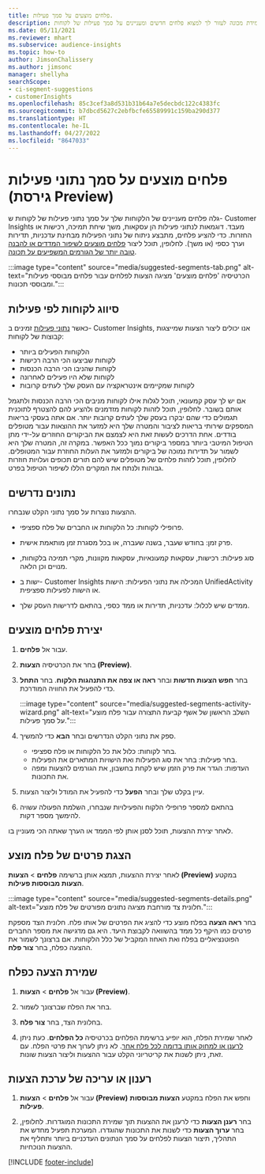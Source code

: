 ```yaml
---
title: פלחים מוצעים על סמך פעילות.
description: אפשר ללמידת מכונה לעזור לך למצוא פלחים חדשים ומעניינים על סמך פעילות של לקוחות.
ms.date: 05/11/2021
ms.reviewer: mhart
ms.subservice: audience-insights
ms.topic: how-to
author: JimsonChalissery
ms.author: jimsonc
manager: shellyha
searchScope:
- ci-segment-suggestions
- customerInsights
ms.openlocfilehash: 85c3cef3a8d531b31b64a7e5decbdc122c4383fc
ms.sourcegitcommit: b7dbcd5627c2ebfbcfe65589991c159ba290d377
ms.translationtype: HT
ms.contentlocale: he-IL
ms.lasthandoff: 04/27/2022
ms.locfileid: "8647033"
---
```

# <a name="suggested-segments-based-on-activity-data-preview"></a>פלחים מוצעים על סמך נתוני פעילות (גירסת Preview)

גלה פלחים מעניינים של הלקוחות שלך על סמך נתוני פעילות של לקוחות ש- Customer Insights מעבד. דוגמאות לנתוני פעילות הן עסקאות, משך שיחת תמיכה, רכישות או החזרות. כדי להציע פלחים, מתבצע ניתוח של נתוני הפעילות מבחינת עדכניות, תדירות וערך כספי (או משך). לחלופין, תוכל ליצור [פלחים מוצעים לשיפור המדדים או להבנה טובה יותר של הגורמים המשפיעים על תכונה](suggested-segments.md).

:::image type="content" source="media/suggested-segments-tab.png" alt-text="הכרטיסיה 'פלחים מוצעים' מציגה הצעות לפלחים עבור פלחים מבוססי פעילות ומבוססי תכונות.":::

## <a name="categorize-customers-by-activity"></a>סיווג לקוחות לפי פעילות

כאשר [נתוני פעילות](activities.md) זמינים ב- Customer Insights, אנו יכולים ליצור הצעות שמייצגות קבוצות של לקוחות:

- הלקוחות הפעילים ביותר 
- לקוחות שביצעו הכי הרבה רכישות 
- לקוחות שהניבו הכי הרבה הכנסות 
- לקוחות שלא היו פעילים לאחרונה 
- לקוחות שמקיימים אינטראקציה עם העסק שלך לעתים קרובות  

אם יש לך עסק קמעונאי, תוכל לגלות אילו לקוחות מניבים הכי הרבה הכנסות ולתגמל אותם בשובר. לחלופין, תוכל לזהות לקוחות מזדמנים ולהציע להם להצטרף לתוכנית תגמולים כדי שהם יבקרו בעסק שלך לעתים קרובות יותר.
אם אתה בעסקי בריאות המספקים שירותי בריאות לציבור והמטרה שלך היא למזער את ההוצאות עבור מטופלים בודדים. אחת הדרכים לעשות זאת היא לצמצם את הביקורים החוזרים על-ידי מתן הטיפול המיטבי ביותר במספר ביקורים נמוך ככל האפשר. במקרה זה, המטרה שלך היא לשמור על תדירות נמוכה של ביקורים ולמזער את העלות החוזרת עבור המטופלים. לחלופין, תוכל לזהות פלחים של מטופלים שיש להם תורים תכופים ועלויות חוזרות גבוהות ולנתח את המקרים הללו לשיפור הטיפול בפרט. 

## <a name="required-data"></a>נתונים נדרשים

ההצעות נוצרות על סמך נתוני הקלט שנבחרו. 

- פרופילי לקוחות: כל הלקוחות או החברים של פלח ספציפי. 

- פרק זמן: בחודש שעבר, בשנה שעברה, או בכל מסגרת זמן מותאמת אישית.

- סוג פעילות: רכישות, עסקאות קמעונאיות, עסקאות מקוונות, מקרי תמיכה בלקוחות, מנויים וכן הלאה.  

- ישות ב- Customer Insights המכילה את נתוני הפעילות: הישות UnifiedActivity או הישות לפעילות ספציפית. 

- ממדים שיש לכלול: עדכניות, תדירות או ממד כספי, בהתאם לדרישות העסק שלך.

## <a name="generate-suggested-segments"></a>יצירת פלחים מוצעים

1. עבור אל **פלחים**.

1. בחר את הכרטיסיה **הצעות (Preview)**.

1. בחר **חפש הצעות חדשות** ובחר **ראה או צפה את התנהגות הלקוח‬**. בחר **התחל** כדי להפעיל את החוויה המודרכת.

   :::image type="content" source="media/suggested-segments-activity-wizard.png" alt-text="השלב הראשון של אשף קביעת התצורה עבור פלח מוצע על סמך פעילות.":::

1. ספק את נתוני הקלט הנדרשים ובחר **הבא** כדי להמשיך.

   - בחר לקוחות: כלול את כל הלקוחות או פלח ספציפי.
   - בחר פעילות: בחר את סוג הפעילות ואת הישויות המתארים את הפעילות.
   - העדפות: הגדר את פרק הזמן שיש לקחת בחשבון, את הגורמים להצעות ומפה את התכונות.

1. עיין בקלט שלך ובחר **הפעל** כדי להפעיל את המודל וליצור הצעות.

1. בהתאם למספר פרופילי הלקוח והפעילויות שנבחרו, השלמת הפעולה עשויה להימשך מספר דקות. 

לאחר יצירת ההצעות, תוכל לסנן אותן לפי הממד או הערך שאתה הכי מעוניין בו. 

## <a name="view-details-of-a-suggested-segment"></a>הצגת פרטים של פלח מוצע

לאחר יצירת ההצעות, תמצא אותן ברשימה **פלחים** > **הצעות (Preview)** במקטע **הצעות מבוססות פעילות**.

:::image type="content" source="media/suggested-segments-details.png" alt-text="חלונית צד מורחבת מציגה נתונים מפורטים של פלח מוצע.":::

בחר **ראה הצעה** בפלח מוצע כדי להציג את הפרטים של אותו פלח. חלונית הצד מספקת פרטים כמו היקף כל ממד בהשוואה לקבוצת היעד. היא גם מדגישה את מספר החברים הפוטנציאליים בפלח ואת האחוז המקביל של כלל הלקוחות. אם ברצונך לשמור את ההצעה כפלח, בחר **צור פלח**.    

## <a name="save-a-suggestion-as-a-segment"></a>שמירת הצעה כפלח

1. עבור אל **פלחים** > **הצעות (Preview)**.

1. בחר את הפלח שברצונך לשמור. 

1. בחלונית הצד, בחר **צור פלח**. 

1. לאחר שמירת הפלח, הוא יופיע ברשימת הפלחים בכרטיסיה **כל הפלחים**. כעת ניתן [לרענן או למחוק אותו בדומה לכל פלח אחר](segments.md). לא ניתן לערוך את פרטי הפלח. עם זאת, ניתן לשנות את קריטריוני הקלט עבור ההצעות וליצור הצעות שונות.

## <a name="refresh-or-edit-a-set-of-suggestions"></a>רענון או עריכה של ערכת הצעות

1. עבור אל **פלחים** > **הצעות (Preview)** וחפש את הפלח במקטע **הצעות מבוססות פעילות**.

1. בחר **רענן הצעות** כדי לרענן את ההצעות תוך שמירת התכונות המוגדרות. לחלופין, בחר **ערוך הצעות** כדי לשנות את התכונות שהוגדרו. המערכת תפעיל מחדש את התהליך, תיצור הצעות לפלחים על סמך הנתונים העדכניים ביותר ותחליף את ההצעות הנוכחיות.

[!INCLUDE [footer-include](includes/footer-banner.md)]
